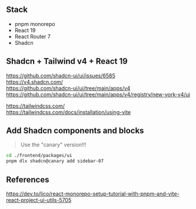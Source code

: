 ## Stack
- pnpm monorepo
- React 19
- React Router 7
- Shadcn


## Shadcn + Tailwind v4 + React 19

https://github.com/shadcn-ui/ui/issues/6585  
https://v4.shadcn.com/  
https://github.com/shadcn-ui/ui/tree/main/apps/v4  
https://github.com/shadcn-ui/ui/tree/main/apps/v4/registry/new-york-v4/ui  

https://tailwindcss.com/  
https://tailwindcss.com/docs/installation/using-vite  



## Add Shadcn components and blocks

> Use the "canary" version!!!

```bash
cd ./frontend/packages/ui
pnpm dlx shadcn@canary add sidebar-07
```


## References

https://dev.to/lico/react-monorepo-setup-tutorial-with-pnpm-and-vite-react-project-ui-utils-5705